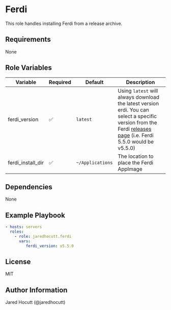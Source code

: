 # Ferdi

This role handles installing Ferdi from a release archive.

## Requirements

None

## Role Variables

| Variable          | Required | Default          | Description                                                                                                                                                                                                  |
| ----------------- | -------- | ---------------- | ------------------------------------------------------------------------------------------------------------------------------------------------------------------------------------------------------------ |
| ferdi_version     | &#9989;  | `latest`         | Using `latest` will always download the latest version erdi. You can select a specific version from the Ferdi [releases page](https://github.com/getferdi/ferdi/releases) (i.e. Ferdi 5.5.0 would be v5.5.0) |
| ferdi_install_dir | &#9989;  | `~/Applications` | The location to place the Ferdi AppImage                                                                                                                                                                     |

## Dependencies

None

## Example Playbook

```yaml
- hosts: servers
  roles:
    - role: jaredhocutt.ferdi
      vars:
         ferdi_version: v5.5.0
```

## License

MIT

## Author Information

Jared Hocutt (@jaredhocutt)
